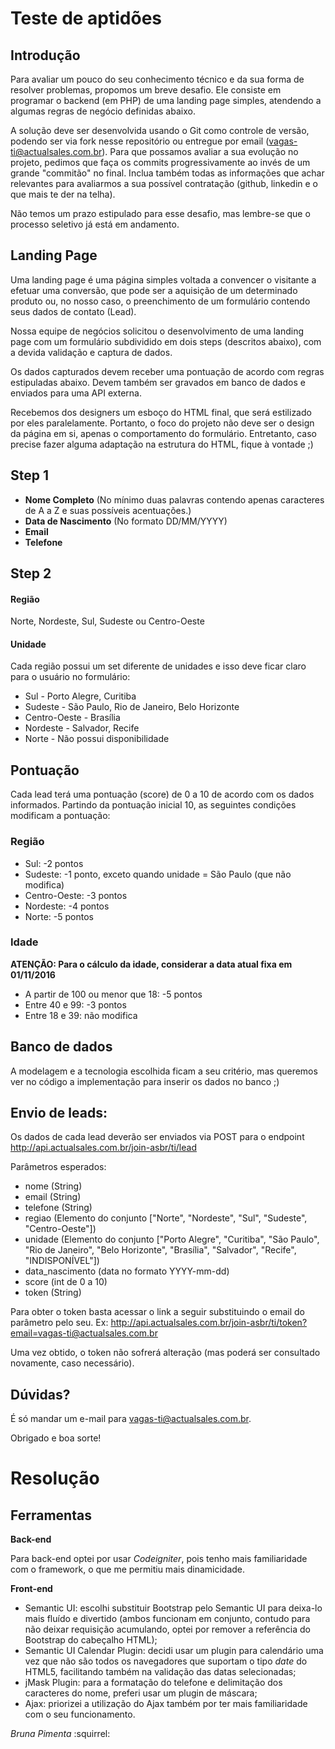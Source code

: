 # Teste de aptidões
## Introdução
Para avaliar um pouco do seu conhecimento técnico e da sua forma de resolver problemas, propomos um breve desafio.
Ele consiste em programar o backend (em PHP) de uma landing page simples, atendendo a algumas regras de negócio definidas abaixo.

A solução deve ser desenvolvida usando o Git como controle de versão, podendo ser via fork nesse repositório ou entregue por email (vagas-ti@actualsales.com.br).
Para que possamos avaliar a sua evolução no projeto, pedimos que faça os commits progressivamente ao invés de um grande "commitão" no final.
Inclua também todas as informações que achar relevantes para avaliarmos a sua possível contratação (github, linkedin e o que mais te der na telha).

Não temos um prazo estipulado para esse desafio, mas lembre-se que o processo seletivo já está em andamento.

## Landing Page
Uma landing page é uma página simples voltada a convencer o visitante a efetuar uma conversão,
que pode ser a aquisição de um determinado produto ou, no nosso caso, o preenchimento de um
formulário contendo seus dados de contato (Lead).

Nossa equipe de negócios solicitou o desenvolvimento de uma landing page
com um formulário subdividido em dois steps (descritos abaixo),
com a devida validação e captura de dados.

Os dados capturados devem receber uma pontuação de acordo com regras estipuladas abaixo.
Devem também ser gravados em banco de dados e enviados para uma API externa.

Recebemos dos designers um esboço do HTML final, que será estilizado por eles paralelamente.
Portanto, o foco do projeto não deve ser o design da página em si, apenas o comportamento do formulário.
Entretanto, caso precise fazer alguma adaptação na estrutura do HTML, fique à vontade ;)

## Step 1
- **Nome Completo** (No mínimo duas palavras contendo apenas caracteres de A a Z e suas possíveis acentuações.)
- **Data de Nascimento** (No formato DD/MM/YYYY)
- **Email**
- **Telefone**

## Step 2
#### Região
Norte, Nordeste, Sul, Sudeste ou Centro-Oeste
#### Unidade
Cada região possui um set diferente de unidades e isso deve ficar claro para o usuário no formulário:

- Sul - Porto Alegre, Curitiba
- Sudeste - São Paulo, Rio de Janeiro, Belo Horizonte
- Centro-Oeste - Brasília
- Nordeste - Salvador, Recife
- Norte - Não possui disponibilidade

## Pontuação
Cada lead terá uma pontuação (score) de 0 a 10 de acordo com os dados informados.
Partindo da pontuação inicial 10, as seguintes condições modificam a pontuação:

### Região
- Sul: -2 pontos
- Sudeste: -1 ponto, exceto quando unidade = São Paulo (que não modifica)
- Centro-Oeste: -3 pontos
- Nordeste: -4 pontos
- Norte: -5 pontos

### Idade
**ATENÇÃO: Para o cálculo da idade, considerar a data atual fixa em 01/11/2016**

- A partir de 100 ou menor que 18: -5 pontos
- Entre 40 e 99: -3 pontos
- Entre 18 e 39: não modifica

## Banco de dados
A modelagem e a tecnologia escolhida ficam a seu critério,
mas queremos ver no código a implementação para inserir os dados no banco ;)

## Envio de leads:
Os dados de cada lead deverão ser enviados via POST para o endpoint http://api.actualsales.com.br/join-asbr/ti/lead

Parâmetros esperados:

- nome (String)
- email (String)
- telefone (String)
- regiao (Elemento do conjunto ["Norte", "Nordeste", "Sul", "Sudeste", "Centro-Oeste"])
- unidade (Elemento do conjunto ["Porto Alegre", "Curitiba", "São Paulo", "Rio de Janeiro", "Belo Horizonte", "Brasília", "Salvador", "Recife", "INDISPONÍVEL"])
- data_nascimento (data no formato YYYY-mm-dd)
- score (int de 0 a 10)
- token (String)

Para obter o token basta acessar o link a seguir substituindo o email do parâmetro pelo seu. Ex: http://api.actualsales.com.br/join-asbr/ti/token?email=vagas-ti@actualsales.com.br

Uma vez obtido, o token não sofrerá alteração (mas poderá ser consultado novamente, caso necessário).

## Dúvidas?
É só mandar um e-mail para <vagas-ti@actualsales.com.br>.

Obrigado e boa sorte!

# Resolução
## Ferramentas

**Back-end**

Para back-end optei por usar *Codeigniter*, pois tenho mais familiaridade com o framework, o que me permitiu mais dinamicidade.

**Front-end**
* Semantic UI: escolhi substituir Bootstrap pelo Semantic UI para deixa-lo mais fluído e divertido (ambos funcionam em conjunto, contudo para não deixar requisição acumulando, optei por remover a referência do Bootstrap do cabeçalho HTML);
* Semantic UI Calendar Plugin: decidi usar um plugin para calendário uma vez que não são todos os navegadores que suportam o tipo _date_ do HTML5, facilitando também na validação das datas selecionadas;
* jMask Plugin: para a formatação do telefone e delimitação dos caracteres do nome, preferi usar um plugin de máscara;
* Ajax: priorizei a utilização do Ajax também por ter mais familiaridade com o seu funcionamento.

_Bruna Pimenta_ :squirrel:

